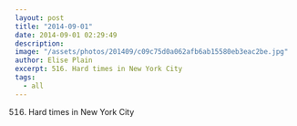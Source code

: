 ```yaml
---
layout: post
title: "2014-09-01"
date: 2014-09-01 02:29:49
description: 
image: "/assets/photos/201409/c09c75d0a062afb6ab15580eb3eac2be.jpg"
author: Elise Plain
excerpt: 516. Hard times in New York City
tags: 
  - all
---
```


516. Hard times in New York City
<p></p>
